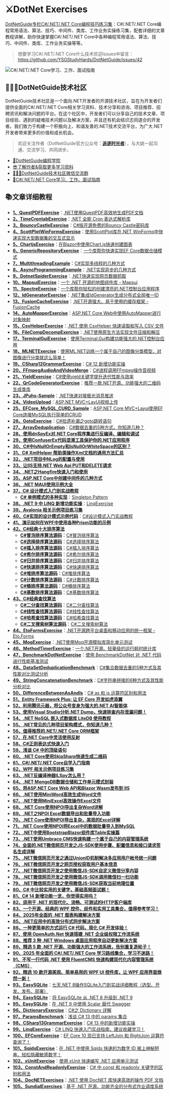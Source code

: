 # ⚔DotNet Exercises
[DotNetGuide专栏C#/.NET/.NET Core编程技巧练习集](https://github.com/YSGStudyHards/DotNetGuide)：C#/.NET/.NET Core编程常用语法、算法、技巧、中间件、类库、工作业务实操练习集，配套详细的文章教程讲解，助你快速掌握C#/.NET/.NET Core中各种编程常用语法、算法、技巧、中间件、类库、工作业务实操等等。

>想要学习C#/.NET/.NET Core什么技术欢迎Issues中留言：https://github.com/YSGStudyHards/DotNetGuide/issues/42

![C#/.NET/.NET Core学习、工作、面试指南](https://images.cnblogs.com/cnblogs_com/Can-daydayup/2336807/o_230817182324_%E5%AD%A6%E4%B9%A0%E5%B7%A5%E4%BD%9C%E9%9D%A2%E8%AF%95%E6%8C%87%E5%8D%97.png "C#/.NET/.NET Core学习、工作、面试指南")

## 👨‍👩‍👦DotNetGuide技术社区
DotNetGuide技术社区是一个面向.NET开发者的开源技术社区，旨在为开发者们提供全面的C#/.NET/.NET Core相关学习资料、技术分享和咨询、项目推荐、招聘资讯和解决问题的平台。在这个社区中，开发者们可以分享自己的技术文章、项目经验、遇到的疑难技术问题以及解决方案，并且还有机会结识志同道合的开发者。我们致力于构建一个积极向上、和谐友善的.NET技术交流平台，为广大.NET开发者带来更多的价值和成长机会。

> 欢迎关注作者（DotNetGuide官方公众号：**[追逐时光者](https://mp.weixin.qq.com/mp/appmsgalbum?__biz=MzIxMTUzNzM5Ng==&action=getalbum&album_id=1881849804402589699#wechat_redirect)**），与大姚一起沟通、交流学习、共同进步。

* [🎯DotNetGuide编程学院](https://www.yuque.com/ysgstudyhard/eonn6x/wbbtrsgegg6g9dhc)  
* [😎了解作者&获取更多学习资料](https://mp.weixin.qq.com/s/dCyKG6n6l5ICTl24dKNqbw)
* [👨‍👩‍👦DotNetGuide技术社区微信交流群](https://mp.weixin.qq.com/s/07UYvW8uuspWaaBrWjw2MQ)
* [🌈C#/.NET/.NET Core学习、工作、面试指南](https://github.com/YSGStudyHards/DotNetGuide)

## 📚文章详细教程
- [**1、QuestPDFExercise**](https://github.com/YSGStudyHards/DotNetExercises/tree/master/QuestPDFExercise)：[.NET使用QuestPDF高效地生成PDF文档](https://mp.weixin.qq.com/s/ZLxDsDE-UQnYdLnVw4h3Kg)
- [**2、TimeCrontabExercise**](https://github.com/YSGStudyHards/DotNetExercises/tree/master/TimeCrontabExercise)：[.NET 全能 Cron 表达式解析库](https://mp.weixin.qq.com/s/sO_TdFNNsUUQKePoEliTAA)
- [**3、BouncyCastleExercise**](https://github.com/YSGStudyHards/DotNetExercises/tree/master/BouncyCastleExercise)：[C#版开源免费的Bouncy Castle密码库](https://mp.weixin.qq.com/s/_VLzuDkyELusgsjFO6Wkog)
- [**4、ScottPlotWinFormsExercise**](https://github.com/YSGStudyHards/DotNetExercises/tree/master/ScottPlotWinFormsExercise)：[使用ScottPlot库在.NET WinForms中快速实现大型数据集的交互式显示
](https://mp.weixin.qq.com/s/d-nUV3pLQ5_MhyfV4rEzAg)
- [**5、ChartjsExercise**](https://github.com/YSGStudyHards/DotNetExercises/tree/master/ChartjsExercise)：[在Blazor中使用Chart.js快速创建图表](https://mp.weixin.qq.com/s/AfTWnRfS-aq32hdTn2VgdQ)
- [**6、GenericRepositoryExercise**](https://github.com/YSGStudyHards/DotNetExercises/tree/master/GenericRepositoryExercise)：[一个库帮你快速实现EF Core数据仓储模式](https://mp.weixin.qq.com/s/OQINTUyppNyh53GkOOaxMA)
- [**7、MultithreadingExample**](https://github.com/YSGStudyHards/DotNetGuide/blob/main/DotNetGuidePractice/HelloDotNetGuide/%E5%BC%82%E6%AD%A5%E5%A4%9A%E7%BA%BF%E7%A8%8B%E7%BC%96%E7%A8%8B/MultithreadingExample.cs)：[C#实现多线程的几种方式](https://mp.weixin.qq.com/s/mnyoD9l6VNmjbTbvI0x1nA)
- [**8、AsyncProgrammingExample**](https://github.com/YSGStudyHards/DotNetGuide/blob/main/DotNetGuidePractice/HelloDotNetGuide/%E5%BC%82%E6%AD%A5%E5%A4%9A%E7%BA%BF%E7%A8%8B%E7%BC%96%E7%A8%8B/AsyncProgrammingExample.cs)：[.NET实现异步的几种方式](https://mp.weixin.qq.com/s/4XQ9uVmLvnOQwnkYLHFNag)
- [**9、DotnetSpiderExercise**](https://github.com/YSGStudyHards/DotNetExercises/tree/master/DotnetSpiderExercise)：[.NET快速实现网页数据抓取](https://mp.weixin.qq.com/s/Z4liThmMdTXJXXrSIZCUxg)
- [**10、MapsuiExercise**](https://github.com/YSGStudyHards/DotNetExercises/tree/master/MapsuiExercise)：[一个 .NET 开源的地图组件库 - Mapsui](https://mp.weixin.qq.com/s/ltw3K87fqJO9qvSCQ0ao6g)
- [**11、SpectreExercise**](https://github.com/YSGStudyHards/DotNetExercises/tree/master/SpectreExercise)：[一个库帮你轻松的创建漂亮的.NET控制台应用程序](https://mp.weixin.qq.com/s/K1yOmNQFyl3RObrnBbG8LA)
- [**12、IdGeneratorExercise**](https://github.com/YSGStudyHards/DotNetExercises/tree/master/IdGeneratorExercise)：[.NET集成IdGenerator生成分布式全局唯一ID](https://mp.weixin.qq.com/s/U1qKb4nYkQNtbXmQJkxyPA)
- [**13、FusionCacheExercise**](https://github.com/YSGStudyHards/DotNetExercises/tree/master/FusionCacheExercise)：[.NET开源强大、易于使用的缓存框架 - FusionCache](https://mp.weixin.qq.com/s/7CnK70qJRRb-OAqR9qAvAw)
- [**14、AutoMapperExercise**](https://github.com/YSGStudyHards/DotNetExercises/tree/master/AutoMapperExercise)：[ASP.NET Core Web中使用AutoMapper进行对象映射](https://mp.weixin.qq.com/s/i4Wn0ox22gIffB8UwoBZXQ)
- [**15、CsvHelperExercise**](https://github.com/YSGStudyHards/DotNetExercises/tree/master/CsvHelperExercise)：[.NET 使用 CsvHelper 快速读取和写入 CSV 文件](https://mp.weixin.qq.com/s/oE-nnlYuP5SqkJmdxCTdUQ)
- [**16、FileCompDecompExercise**](https://github.com/YSGStudyHards/DotNetExercises/tree/master/FileCompDecompExercise)：[.NET使用原生方法实现文件压缩和解压](https://mp.weixin.qq.com/s/CCV2QC9-TFIM45sSyKYLag)
- [**17、TerminalGuiExercise**](https://github.com/YSGStudyHards/DotNetExercises/tree/master/TerminalGuiExercise)：[使用Terminal.Gui构建功能强大的.NET控制台应用](https://mp.weixin.qq.com/s/c9eonfbaHksv5vIc3tH0Ig)
- [**18、MLNETExercise**](https://github.com/YSGStudyHards/DotNetExercises/tree/master/MLNETExercise)：[使用ML.NET训练一个属于自己的图像分类模型，对图像进行分类就这么简单！](https://mp.weixin.qq.com/s/TMC6Dzk-k_Xs13THNNhbbA)
- [**19、CSharp12GrammarExercise**](https://github.com/YSGStudyHards/DotNetGuide/blob/main/DotNetGuidePractice/HelloDotNetGuide/CSharp%E8%AF%AD%E6%B3%95/CSharp12GrammarExercise.cs)：[C# 12 新增功能实操](https://mp.weixin.qq.com/s/P-f-cP9bpUD99RsB3lQOzA)
- [**20、FFmpegAudioAndVideoMerge**](https://github.com/YSGStudyHards/FFmpegAudioAndVideoMerge)：[C#进程调用FFmpeg操作音视频](https://mp.weixin.qq.com/s/7mz0cUddAp0vhR7JnD3hNg)
- [**21、YieldExercise**](https://github.com/YSGStudyHards/DotNetGuide/blob/main/DotNetGuidePractice/HelloDotNetGuide/CSharp%E8%AF%AD%E6%B3%95/YieldExercise.cs)：[C#使用yield关键字提升迭代性能与效率](https://mp.weixin.qq.com/s/MVU93mXgwHP1St7vGqZdtQ)
- [**22、QrCodeGeneratorExercise**](https://github.com/YSGStudyHards/DotNetExercises/tree/master/QrCodeGeneratorExercise)：[推荐一款.NET开源、功能强大的二维码生成类库](https://mp.weixin.qq.com/s/9XoyCoKM79lUhilckPle2Q)
- [**23、JPuhs-Sample**](https://github.com/YSGStudyHards/JPuhs-Sample)：[.NET快速对接极光消息推送](https://mp.weixin.qq.com/s/aFzmC-IjiKxtE5j3MK9y2A)
- [**24、VideoUpload**](https://github.com/YSGStudyHards/VideoUpload)：[ASP.NET MVC+LayUI视频上传](https://mp.weixin.qq.com/s/7fCEMbHpvkP07FwxqSzCbQ)
- [**25、EFCore_MySQL_CURD_Sample**](https://github.com/YSGStudyHards/ASP.NET-Core-MVC-Layui-EF-Core-CRUD_Sample)：[ASP.NET Core MVC+Layui使用EF Core连接MySQL执行简单的CRUD](https://mp.weixin.qq.com/s/pGwKa6Tsd4t8iSt5_bzMlQ)
- [**26、GotoExercise**](https://github.com/YSGStudyHards/DotNetGuide/blob/main/DotNetGuidePractice/HelloDotNetGuide/CSharp%E8%AF%AD%E6%B3%95/GotoExercise.cs)：[C#拾遗补漏之goto跳转语句](https://mp.weixin.qq.com/s/sUtAUJpQthiP6pciE1U9nA)
- [**27、ArrayDeduplication**](https://github.com/YSGStudyHards/DotNetGuide/blob/main/DotNetGuidePractice/HelloDotNetGuide/%E6%95%B0%E7%BB%84%E7%9B%B8%E5%85%B3/ArrayDeduplication.cs)：[C#数据去重的5种方式，你知道几种？](https://mp.weixin.qq.com/s/_eoiBm0y02CSSHUKCjEoaQ)
- [**28、使用dnSpyEx对.NET Core程序集进行反编译、编辑和调试**](https://mp.weixin.qq.com/s/KhF6e9yI1ew2A-b0ZZ5Ofw)
- [**29、使用ConfuserEx代码混淆工具保护你的.NET应用程序**](https://mp.weixin.qq.com/s/XlpcKtCXCARonDA1sPdUnw)
- [**30、C#中IsNullOrEmpty和IsNullOrWhiteSpace的区别？**](https://mp.weixin.qq.com/s/50DYqNYHVj9gb4XNGGqE9w)
- [**31、C# XmlHelper 帮助类操作Xml文档的通用方法汇总**](https://mp.weixin.qq.com/s/VHbEWb0-MlHSDNSnr0Foug)
- [**32、.NET项目中NLog的配置与使用**](https://mp.weixin.qq.com/s/Fvu0e6tFKGiRE7qhxUWurQ)
- [**33、让IIS支持.NET Web Api PUT和DELETE请求**](https://mp.weixin.qq.com/s/kmcQrvFPY6wCVlV6lT3Wzg)
- [**34、.NET之Hangfire快速入门和使用**](https://mp.weixin.qq.com/s/fokjKhfFZyhD8XOW21Etug)
- [**35、ASP.NET Core中创建中间件的几种方式**](https://mp.weixin.qq.com/s/DJLE9m3LhYFI8WQUKVygjA)
- [**36、.NET MAUI使用示例大全**](https://github.com/VladislavAntonyuk/MauiSamples)
- [**37、C# 设计模式入门到实战教程**](https://mp.weixin.qq.com/s/FM0ThUR92EcXJ3YY313ifw)
   - [**C# 单例模式的多种实现**](https://mp.weixin.qq.com/s/Ub3OAThfay4_EasKnYCGUw)：[Singleton Pattern](https://github.com/YSGStudyHards/DotNetGuide/blob/main/DotNetGuidePractice/HelloDotNetGuide/%E8%AE%BE%E8%AE%A1%E6%A8%A1%E5%BC%8F/%E5%8D%95%E4%BE%8B%E6%A8%A1%E5%BC%8F.cs)
- [**38、.NET 9 中 LINQ 新增功能实操**](https://mp.weixin.qq.com/s/lF1O-0FpKLDSYowZ2DjX3g)：[LinqExercise](https://github.com/YSGStudyHards/DotNetGuide/blob/main/DotNetGuidePractice/HelloDotNetGuide/CSharp%E8%AF%AD%E6%B3%95/LinqExercise.cs)
- [**39、Avalonia 相关示例项目练习集**](https://github.com/AvaloniaUI/Avalonia.Samples)
- [**40、C#实现的设计模式示例代码**](https://github.com/sheng-jie/Design-Pattern)：[C#设计模式入门实战教程](https://mp.weixin.qq.com/s/FM0ThUR92EcXJ3YY313ifw)
- [**41、演示如何在WPF中使用各种Prism功能的示例**](https://github.com/PrismLibrary/Prism-Samples-Wpf)
- [**42、C#经典十大排序算法**](https://mp.weixin.qq.com/s/RZpAuht7yNLdG4Nb6TGinw)
   - [**C#冒泡排序算法源码**](https://github.com/YSGStudyHards/DotNetGuide/blob/main/DotNetGuidePractice/HelloDotNetGuide/%E5%B8%B8%E8%A7%81%E7%AE%97%E6%B3%95/%E5%86%92%E6%B3%A1%E6%8E%92%E5%BA%8F%E7%AE%97%E6%B3%95.cs)：[C#冒泡排序算法](https://mp.weixin.qq.com/s/z_LPZ6QUFNJcwaEw_H5qbQ)
   - [**C#选择排序算法源码**](https://github.com/YSGStudyHards/DotNetGuide/blob/main/DotNetGuidePractice/HelloDotNetGuide/%E5%B8%B8%E8%A7%81%E7%AE%97%E6%B3%95/%E9%80%89%E6%8B%A9%E6%8E%92%E5%BA%8F%E7%AE%97%E6%B3%95.cs)：[C#选择排序算法](https://mp.weixin.qq.com/s/RZpAuht7yNLdG4Nb6TGinw)
   - [**C#插入排序算法源码**](https://github.com/YSGStudyHards/DotNetGuide/blob/main/DotNetGuidePractice/HelloDotNetGuide/%E5%B8%B8%E8%A7%81%E7%AE%97%E6%B3%95/%E6%8F%92%E5%85%A5%E6%8E%92%E5%BA%8F%E7%AE%97%E6%B3%95.cs)：[C#插入排序算法](https://mp.weixin.qq.com/s/YEregZ_GOGgEltGUJadycw)
   - [**C#希尔排序算法源码**](https://github.com/YSGStudyHards/DotNetGuide/blob/main/DotNetGuidePractice/HelloDotNetGuide/%E5%B8%B8%E8%A7%81%E7%AE%97%E6%B3%95/%E5%B8%8C%E5%B0%94%E6%8E%92%E5%BA%8F%E7%AE%97%E6%B3%95.cs)：[C#希尔排序算法](https://mp.weixin.qq.com/s/_t9QVuj_rLcNomyv7LcGMA)
   - [**C#归并排序算法源码**](https://github.com/YSGStudyHards/DotNetGuide/blob/main/DotNetGuidePractice/HelloDotNetGuide/%E5%B8%B8%E8%A7%81%E7%AE%97%E6%B3%95/%E5%BD%92%E5%B9%B6%E6%8E%92%E5%BA%8F%E7%AE%97%E6%B3%95.cs)：[C#归并排序算法](https://mp.weixin.qq.com/s/ToURWBfVIl7087Ago8fGdQ)
   - [**C#快速排序算法源码**](https://github.com/YSGStudyHards/DotNetGuide/blob/main/DotNetGuidePractice/HelloDotNetGuide/%E5%B8%B8%E8%A7%81%E7%AE%97%E6%B3%95/%E5%BF%AB%E9%80%9F%E6%8E%92%E5%BA%8F%E7%AE%97%E6%B3%95.cs)：[C#快速排序算法](https://mp.weixin.qq.com/s/7vms2Q4s7DBdFs31w4cfVA)
   - [**C#堆排序算法源码**](https://github.com/YSGStudyHards/DotNetGuide/blob/main/DotNetGuidePractice/HelloDotNetGuide/%E5%B8%B8%E8%A7%81%E7%AE%97%E6%B3%95/%E5%A0%86%E6%8E%92%E5%BA%8F%E7%AE%97%E6%B3%95.cs)：[C#堆排序算法](https://mp.weixin.qq.com/s/zS_ESKzlg05ICqFPIaePkg)
   - [**C#计数排序算法源码**](https://github.com/YSGStudyHards/DotNetGuide/blob/main/DotNetGuidePractice/HelloDotNetGuide/%E5%B8%B8%E8%A7%81%E7%AE%97%E6%B3%95/%E8%AE%A1%E6%95%B0%E6%8E%92%E5%BA%8F%E7%AE%97%E6%B3%95.cs)：[C#计数排序算法](https://mp.weixin.qq.com/s/PA5NNqcy3CM9PSncWCsmEg)
   - [**C#桶排序算法源码**](https://github.com/YSGStudyHards/DotNetGuide/blob/main/DotNetGuidePractice/HelloDotNetGuide/%E5%B8%B8%E8%A7%81%E7%AE%97%E6%B3%95/%E6%A1%B6%E6%8E%92%E5%BA%8F%E7%AE%97%E6%B3%95.cs)：[C#桶排序算法](https://mp.weixin.qq.com/s/YzviDcm3-4E5Wf2jooylJQ)
   - [**C#基数排序算法源码**](https://github.com/YSGStudyHards/DotNetGuide/blob/main/DotNetGuidePractice/HelloDotNetGuide/%E5%B8%B8%E8%A7%81%E7%AE%97%E6%B3%95/%E5%9F%BA%E6%95%B0%E6%8E%92%E5%BA%8F%E7%AE%97%E6%B3%95.cs)：[C#基数排序算法](https://mp.weixin.qq.com/s/dCG-LLim4UGD1kIY2a3hmA)
- [**43、C#经典查找算法**](https://mp.weixin.qq.com/s/zj9oZBajcewU6yP4y8e_ow)
   - [**C#二分查找算法源码**](https://github.com/YSGStudyHards/DotNetGuide/blob/main/DotNetGuidePractice/HelloDotNetGuide/%E5%B8%B8%E8%A7%81%E7%AE%97%E6%B3%95/%E4%BA%8C%E5%88%86%E6%9F%A5%E6%89%BE%E7%AE%97%E6%B3%95.cs)：[C#二分查找算法](https://mp.weixin.qq.com/s/uCuqv0zOI0ZsF48Q1LoCsQ)
   - [**C#线性查找算法源码**](https://github.com/YSGStudyHards/DotNetGuide/blob/main/DotNetGuidePractice/HelloDotNetGuide/%E5%B8%B8%E8%A7%81%E7%AE%97%E6%B3%95/%E7%BA%BF%E6%80%A7%E6%9F%A5%E6%89%BE%E7%AE%97%E6%B3%95.cs)：[C#线性查找算法](https://mp.weixin.qq.com/s/VKC5lEYCL7SHieNMaPOE3A)
   - [**C#哈希查找算法源码**](https://github.com/YSGStudyHards/DotNetGuide/blob/main/DotNetGuidePractice/HelloDotNetGuide/%E5%B8%B8%E8%A7%81%E7%AE%97%E6%B3%95/%E5%93%88%E5%B8%8C%E6%9F%A5%E6%89%BE%E7%AE%97%E6%B3%95.cs)：[C#哈希查找算法](https://mp.weixin.qq.com/s/WaXCFshzuqVQD6YX2Kcw5g)
   - [**C#二叉搜索树算法源码**](https://github.com/YSGStudyHards/DotNetGuide/blob/main/DotNetGuidePractice/HelloDotNetGuide/%E5%B8%B8%E8%A7%81%E7%AE%97%E6%B3%95/%E4%BA%8C%E5%8F%89%E6%90%9C%E7%B4%A2%E6%A0%91%E7%AE%97%E6%B3%95.cs)：[C#二叉搜索树算法](https://mp.weixin.qq.com/s/qs8CZzjtmyXkQhkRWmqllA)
- [**44、EtoFormsExercise**](https://github.com/YSGStudyHards/DotNetExercises/tree/master/EtoFormsExercise)：[.NET开源跨平台桌面和移动应用的统一框架 - Eto.Forms](https://mp.weixin.qq.com/s/rknEF3jT568LbMsnCs3zqA)
- [**45、MoqExercise**](https://github.com/YSGStudyHards/DotNetExercises/tree/master/MoqExercise)：[.NET使用Moq开源模拟库简化单元测试](https://mp.weixin.qq.com/s/lJMf3UP1TQHAdE1gi9DWQw)
- [**46、MethodTimerExercise**](https://github.com/YSGStudyHards/DotNetExercises/tree/master/MethodTimerExercise)：[一个.NET开源、轻量级的运行耗时统计库](https://mp.weixin.qq.com/s/YRNodWl8pxEk_OnAkY92Gw)
- [**47、BenchmarkDotNetExercise**](https://github.com/YSGStudyHards/DotNetExercises/tree/master/BenchmarkDotNetExercise)：[使用 BenchmarkDotNet 对 .NET 代码进行性能基准测试](https://mp.weixin.qq.com/s/6mpHS1OVuIlBgdU71OIIOw)
- [**48、DataSetDeduplicationBenchmark**](https://github.com/YSGStudyHards/DotNetExercises/blob/master/BenchmarkDotNetExercise/DataSetDeduplicationBenchmark.cs)：[C#集合数据去重的5种方式及其性能对比测试分析](https://mp.weixin.qq.com/s/cjtq-y16OoM5DxcQ_t2YKw)
- [**49、StringConcatenationBenchmark**](https://github.com/YSGStudyHards/DotNetExercises/blob/master/BenchmarkDotNetExercise/StringConcatenationBenchmark.cs)：[C#字符串拼接的6种方式及其性能分析对比](https://mp.weixin.qq.com/s/J5wCwYGriS6QI9vwBHFBrA)
- [**50、DifferenceBetweenAsAndIs**](https://github.com/YSGStudyHards/DotNetGuide/blob/main/DotNetGuidePractice/HelloDotNetGuide/CSharp%E8%AF%AD%E6%B3%95/DifferenceBetweenAsAndIs.cs)：[C# as 和 is 运算符区别和用法](https://mp.weixin.qq.com/s/s880U7ea-N2Xl_3krgyjxA)
- [**51、Entity Framework Plus: 让 EF Core 开发如虎添翼**](https://mp.weixin.qq.com/s/fvItRFoRMHJfqEnulZNXgw)
- [**52、利用腾讯元器，将公众号变身为强大的.NET AI智能体**](https://mp.weixin.qq.com/s/kapZm6g9vN5YB8MiRcIXVg)
- [**53、使用Visual Studio分析.NET Dump，快速排查内存泄漏问题！**](https://mp.weixin.qq.com/s/tpEfmOR-wjYkZsWey7-Nmg)
- [**54、.NET NoSQL 嵌入式数据库 LiteDB 使用教程**](https://mp.weixin.qq.com/s/Rq8z17ZmP_Cx_yGfcgeN_A)
- [**55、.NET常见的几种项目架构模式，你知道几种？**](https://mp.weixin.qq.com/s/kr1vlt4tj3dSyXyRv-GqOw)
- [**56、值得推荐的.NET/.NET Core ORM框架**](https://mp.weixin.qq.com/s/cBy8-oqhidgvdHCsN1HXjQ)
- [**57、在.NET Core中灵活使用反射**](https://mp.weixin.qq.com/s/dPwuPcdicO7gXGG4weWEOA)
- [**58、C#正则表达式快速入门**](https://mp.weixin.qq.com/s/HnC-2em8YGuIau1EulNRKw)
- [**59、浅谈 C# 中的顶级语句**](https://mp.weixin.qq.com/s/TDKCtVc2CnieApRpkua7pw)
- [**60、.NET Core使用SkiaSharp快速生成二维码**](https://mp.weixin.qq.com/s/y_IbZNESZFFEzk0JWiZnDQ)
- [**61、C#/.NET/.NET Core自学入门指南**](https://mp.weixin.qq.com/s/yY5Znvg6J2FcG5NSIFKBfA)
- [**62、WPF 相关示例项目练习集**](https://github.com/microsoft/WPF-Samples)
- [**63、.NET反编译神器ILSpy怎么用？**](https://mp.weixin.qq.com/s/s30tOUAf2HaVjdG03lZpMA)
- [**64、.NET MongoDB数据仓储和工作单元模式封装**](https://mp.weixin.qq.com/s/XPX1J28M1ewDJZYwQNpDHw)
- [**65、将ASP.NET Core Web API和Blazor Wasm发布到 IIS**](https://mp.weixin.qq.com/s/6Q-qZsdjjbwCGukrFrvAXQ)
- [**66、.NET使用MiniWord高效生成Word文件**](https://mp.weixin.qq.com/s/2A02aXxvMxIhQV2WJE7pkg)
- [**67、.NET使用MiniExcel高效操作Excel文件**](https://mp.weixin.qq.com/s/8BjPoAnPjfr00v-LaNYIWQ)
- [**68、.NET Core使用NPOI导出复杂Word详解**](https://www.cnblogs.com/Can-daydayup/p/11588531.html)
- [**69、.NET之NPOI Excel数据导出和批量导入功能**](https://www.cnblogs.com/Can-daydayup/p/10513764.html)
- [**70、.NET Core使用NPOI导出复杂，美观的Excel详解**](https://www.cnblogs.com/Can-daydayup/p/12501400.html)
- [**71、.NET Core使用NPOI将Excel中的数据批量导入到MySQL**](https://www.cnblogs.com/Can-daydayup/p/12593165.html)
- [**72、.NET中使用BootstrapBlazor组件库Table实操篇**](https://mp.weixin.qq.com/s/qFHUC9UKg_2wY2jSthI9Kw)
- [**73、.NET使用Umbraco CMS快速构建一个属于自己的内容管理系统**](https://mp.weixin.qq.com/s/xaTtknSY98Nsuxrvyfwe5w)
- [**74、全面的.NET微信网页开发之JS-SDK使用步骤、配置信息和接口请求签名生成详解**](https://mp.weixin.qq.com/s/zlSKXQg8IgzEFC-7v-Gngg)
- [**75、.NET微信网页开发之通过UnionID机制解决多应用用户帐号统一问题**](https://mp.weixin.qq.com/s/XiFxwEREJxmOuFLwZzDBww)
- [**76、.NET微信网页开发之网页授权获取用户基本信息**](https://mp.weixin.qq.com/s/5eGEt1JEVKflsR360NexHA)
- [**77、.NET微信网页开发之使用微信JS-SDK自定义微信分享内容**](https://mp.weixin.qq.com/s/_E6TXunEPt9j6U-5836rZQ)
- [**78、.NET微信网页开发之使用微信JS-SDK调用微信扫一扫功能**](https://mp.weixin.qq.com/s/dLeHIASFrrZZh3j1ggD41Q)
- [**79、.NET微信网页开发之使用微信JS-SDK获取当前地理位置**](https://mp.weixin.qq.com/s/j3_TKYiwk_ZqUQ4tj0Y9BQ)
- [**80、C# 中比较实用的关键字，基础高频面试题！**](https://mp.weixin.qq.com/s/V1fDK4cs_j_igsIrKcPHZg)
- [**81、C# 14 新增功能一览，你觉得实用吗？**](https://mp.weixin.qq.com/s/83fmF_bjP-XCmlTP7Kc5Sg)
- [**82、适用于 .NET 的现代化、流畅、可测试的HTTP客户端库**](https://mp.weixin.qq.com/s/C8dgCdgd5nwLeZvirSqNDw)
- [**83、一个开源、经典的 WPF 控件、组件和实用工具集合，值得参考学习！**](https://mp.weixin.qq.com/s/avLIWx6tmS5DLokzLLfurw)
- [**84、2025年全面的 .NET 图表构建解决方案**](https://mp.weixin.qq.com/s/dRbniqW_ED9fNH2PjGw6-A)
- [**85、.NET应用中的高效分布式同步解决方案**](https://mp.weixin.qq.com/s/3P3rkVE4j39knCtpRVtzDg)
- [**86、一种更简单的方式运行 C# 代码，简化 C# 开发体验！**](https://mp.weixin.qq.com/s/ujJ4pYi_O2NBbWVHIdyH3g)
- [**87、使用 OpenAuth.Net 快速搭建 .NET 企业级权限工作流系统**](https://mp.weixin.qq.com/s/D3wIFkNvFq-Z9LWOA6HSZA)
- [**88、推荐 3 种 .NET Windows 桌面应用程序自动更新解决方案**](https://mp.weixin.qq.com/s/2M-2I2qddvCitkrla4WmLA)
- [**89、精选 5 款 .NET 开源、功能强大的工作流系统，告别重复造轮子！**](https://mp.weixin.qq.com/s/OKH9TDT9WD505iN1dGQL6Q)
- [**90、2025 年全面的 C#/.NET/.NET Core 学习路线集合，学习不迷路！**](https://mp.weixin.qq.com/s/Zysj-0u369yAFTHo0V2L-Q)
- [**91、不写一行代码 .NET 使用 FluentCMS 快速构建现代化内容管理系统（CMS）**](https://mp.weixin.qq.com/s/nUa36FU5PUirtYx_k3d-bw)
- [**92、精选 10 款开源美观、简单易用的 WPF UI 控件库，让 WPF 应用界面焕然一新！**](https://mp.weixin.qq.com/s/9ARSnNauXDuzLdT6liI0sQ)
- [**93、EasySQLite**](https://github.com/YSGStudyHards/EasySQLite)：[七天.NET 8操作SQLite入门到实战详细教程（选型、开发、发布、部署）](https://mp.weixin.qq.com/s/6aKoDIle7nMr2aflMvhdmw)
- [**94、EasySQLite**](https://github.com/YSGStudyHards/EasySQLite)：[将 EasySQLite 从 .NET 8 升级到 .NET 9](https://mp.weixin.qq.com/s/EN5fu-RvBK-xX8lJMZ5QvA)
- [**95、EasySQLite**](https://github.com/YSGStudyHards/EasySQLite)：[在 .NET 9 中使用 Scalar 替代 Swagger](https://mp.weixin.qq.com/s/oYYqRa_1Bwn65SdcPWelSQ)
- [**96、DictionaryExercise**](https://github.com/YSGStudyHards/DotNetGuide/blob/main/DotNetGuidePractice/HelloDotNetGuide/CSharp%E8%AF%AD%E6%B3%95/DictionaryExercise.cs)：[C#之 Dictionary 详解](https://mp.weixin.qq.com/s/PIzbV1gxz3L9JR8-vsB4ow)
- [**97、ParamsBenchmark**](https://github.com/YSGStudyHards/DotNetExercises/blob/master/BenchmarkDotNetExercise/ParamsBenchmark.cs)：[浅谈 C# 13 中的 params 集合](https://mp.weixin.qq.com/s/RNxL8YX_BEFDb3qcJzXjqA)
- [**98、CSharp13GrammarExercise**](https://github.com/YSGStudyHards/DotNetGuide/blob/main/DotNetGuidePractice/HelloDotNetGuide/CSharp%E8%AF%AD%E6%B3%95/CSharp13GrammarExercise.cs)：[C# 13 中的新增功能实操](https://mp.weixin.qq.com/s/s6FXo-8pL2I3l8EDH4-ZiA)
- [**99、LinqExercise**](https://github.com/YSGStudyHards/DotNetGuide/blob/main/DotNetGuidePractice/HelloDotNetGuide/CSharp%E8%AF%AD%E6%B3%95/LinqExercise.cs)：[C# LINQ 快速入门实战指南，建议收藏学习！](https://mp.weixin.qq.com/s/dYJLNMqaGGO9tLdODot9vg)
- [**100、EFCoreExercise**](https://github.com/YSGStudyHards/EFCoreExercise/blob/main/Service/AdvancedQuery.cs)：[EF Core 10 现已支持 LeftJoin 和 RightJoin 运算符查询了！](https://mp.weixin.qq.com/s/gi35WPRGI5uHmaeAwK_MJQ)
- [**101、SqidsExercise**](https://github.com/YSGStudyHards/DotNetExercises/tree/master/SqidsExercise)：[在 .NET 中使用 Sqids 快速的为数字 ID 披上神秘短串，轻松隐藏敏感数字！](https://mp.weixin.qq.com/s/uZws-L02Gee1KusPub6E0g)
- [**102、xUnitExercise**](https://github.com/YSGStudyHards/DotNetExercises/tree/master/xUnitExercise)：[使用 xUnit 快速编写 .NET 应用单元测试](https://mp.weixin.qq.com/s/_jZNx2V1mRJCVL4m0nFzxw)
- [**103、ConstAndReadonlyExercise**](https://github.com/YSGStudyHards/DotNetGuide/blob/main/DotNetGuidePractice/HelloDotNetGuide/CSharp%E8%AF%AD%E6%B3%95/ConstAndReadonlyExercise.cs)：[C# 中 const 和 readonly 关键字的区别和用法](https://mp.weixin.qq.com/s/qQ-d61pEIU7YpNSJjZTwGQ)
- [**104、DocNETExercises**](https://github.com/YSGStudyHards/DotNetExercises/tree/master/DocNETExercises)：[.NET 使用 DocNET 库快速高效的操作 PDF 文档](https://mp.weixin.qq.com/s/qJloEWIhCx7YY2w3lfTB9g)
- [**105、SundialExercises**](https://github.com/YSGStudyHards/DotNetExercises/tree/master/SundialExercises)：[基于 .NET 开源、功能齐全的分布式作业调度系统](https://mp.weixin.qq.com/s/36EH7J5DUZPaymPTTofs3w)

